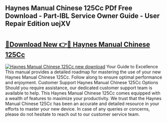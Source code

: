## Haynes Manual Chinese 125Cc PDf Free Download - Part-IBL Service Owner Guide - User Repair Edition uejXV

# <h2><a href="http://bc79516.oget.top/?id=Haynes+Manual+Chinese+125Cc">🔗Download New 👉🔴 Haynes Manual Chinese 125Cc</a></h2>

[![Haynes Manual Chinese 125Cc new download](https://i.imgur.com/5g1atiW.png)](http://bc79516.oget.top/?id=Haynes+Manual+Chinese+125Cc)
Your Guide to Excellence This manual provides a detailed roadmap for mastering the use of your new Haynes Manual Chinese 125Cc. Follow along to ensure optimal performance and enjoyment. Customer Support Haynes Manual Chinese 125Cc Options Should you require assistance, our dedicated customer support team is available to help. This Haynes Manual Chinese 125Cc comes equipped with a wealth of features to maximize your productivity. We trust that the Haynes Manual Chinese 125Cc has been an accurate and detailed resource in your efforts to master your new device. In case of any queries or concerns, please do not hesitate to reach out to our customer service team.
